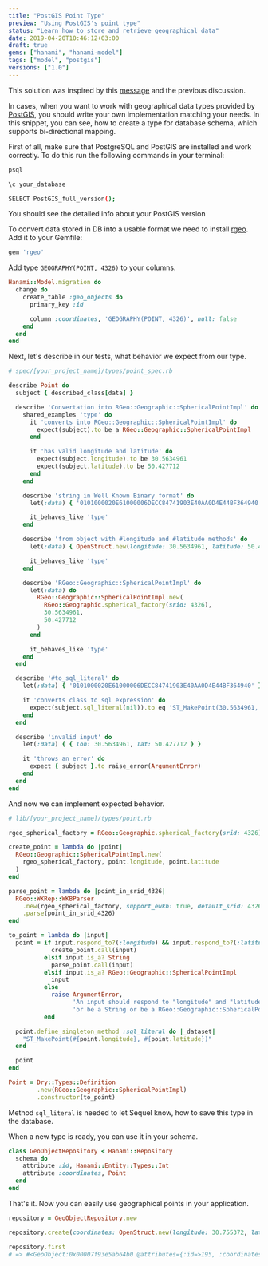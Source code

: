 ```yaml
---
title: "PostGIS Point Type"
preview: "Using PostGIS's point type"
status: "Learn how to store and retrieve geographical data"
date: 2019-04-20T10:46:12+03:00
draft: true
gems: ["hanami", "hanami-model"]
tags: ["model", "postgis"]
versions: ["1.0"]
---
```


This solution was inspired by this [message](https://gitter.im/hanami/chat?at=589ca3d76b2d8dd55221aabe) and the previous discussion.

In cases, when you want to work with geographical data types provided by [PostGIS](https://postgis.net),
you should write your own implementation matching your needs.
In this snippet, you can see, how to create a type for database schema, which supports bi-directional mapping.

First of all, make sure that PostgreSQL and PostGIS are installed and work correctly.
To do this run the following commands in your terminal:


```bash
psql

\c your_database

SELECT PostGIS_full_version();
```
You should see the detailed info about your PostGIS version

To convert data stored in DB into a usable format we need to install [rgeo](https://github.com/rgeo/rgeo). Add it to your Gemfile:
```ruby
gem 'rgeo'
```

Add type `GEOGRAPHY(POINT, 4326)` to your columns.
```ruby
Hanami::Model.migration do
  change do
    create_table :geo_objects do
      primary_key :id

      column :coordinates, 'GEOGRAPHY(POINT, 4326)', null: false
    end
  end
end
```

Next, let's describe in our tests, what behavior we expect from our type.
```ruby
# spec/[your_project_name]/types/point_spec.rb

describe Point do
  subject { described_class[data] }

  describe 'Convertation into RGeo::Geographic::SphericalPointImpl' do
    shared_examples 'type' do
      it 'converts into RGeo::Geographic::SphericalPointImpl' do
        expect(subject).to be_a RGeo::Geographic::SphericalPointImpl
      end

      it 'has valid longitude and latitude' do
        expect(subject.longitude).to be 30.5634961
        expect(subject.latitude).to be 50.427712
      end
    end

    describe 'string in Well Known Binary format' do
      let(:data) { '0101000020E61000006DECC84741903E40AA0D4E44BF364940' }

      it_behaves_like 'type'
    end

    describe 'from object with #longitude and #latitude methods' do
      let(:data) { OpenStruct.new(longitude: 30.5634961, latitude: 50.427712) }

      it_behaves_like 'type'
    end

    describe 'RGeo::Geographic::SphericalPointImpl' do
      let(:data) do
        RGeo::Geographic::SphericalPointImpl.new(
          RGeo::Geographic.spherical_factory(srid: 4326),
          30.5634961,
          50.427712
        )
      end

      it_behaves_like 'type'
    end
  end

  describe '#to_sql_literal' do
    let(:data) { '0101000020E61000006DECC84741903E40AA0D4E44BF364940' }

    it 'converts class to sql expression' do
      expect(subject.sql_literal(nil)).to eq 'ST_MakePoint(30.5634961, 50.427712)'
    end
  end

  describe 'invalid input' do
    let(:data) { { lon: 30.5634961, lat: 50.427712 } }

    it 'throws an error' do
      expect { subject }.to raise_error(ArgumentError)
    end
  end
end
```

And now we can implement expected behavior.
```ruby
# lib/[your_project_name]/types/point.rb

rgeo_spherical_factory = RGeo::Geographic.spherical_factory(srid: 4326)

create_point = lambda do |point|
  RGeo::Geographic::SphericalPointImpl.new(
    rgeo_spherical_factory, point.longitude, point.latitude
  )
end

parse_point = lambda do |point_in_srid_4326|
  RGeo::WKRep::WKBParser
    .new(rgeo_spherical_factory, support_ewkb: true, default_srid: 4326)
    .parse(point_in_srid_4326)
end

to_point = lambda do |input|
  point = if input.respond_to?(:longitude) && input.respond_to?(:latitude)
            create_point.call(input)
          elsif input.is_a? String
            parse_point.call(input)
          elsif input.is_a? RGeo::Geographic::SphericalPointImpl
            input
          else
            raise ArgumentError,
                  'An input should respond to "longitude" and "latitude" ' \
                  'or be a String or be a RGeo::Geographic::SphericalPointImpl'
          end

  point.define_singleton_method :sql_literal do |_dataset|
    "ST_MakePoint(#{point.longitude}, #{point.latitude})"
  end

  point
end

Point = Dry::Types::Definition
        .new(RGeo::Geographic::SphericalPointImpl)
        .constructor(to_point)
```
Method `sql_literal` is needed to let Sequel know, how to save this type in the database.

When a new type is ready, you can use it in your schema.
```ruby
class GeoObjectRepository < Hanami::Repository
  schema do
    attribute :id, Hanami::Entity::Types::Int
    attribute :coordinates, Point
  end
end
```

That's it. Now you can easily use geographical points in your application.
```ruby
repository = GeoObjectRepository.new

repository.create(coordinates: OpenStruct.new(longitude: 30.755372, latitude: 46.479152))

repository.first
# => #<GeoObject:0x00007f93e5ab64b0 @attributes={:id=>195, :coordinates=>#<RGeo::Geographic::SphericalPointImpl:0x3fc9f2d5ad58 "POINT (30.755372 46.479152)">}>
```
